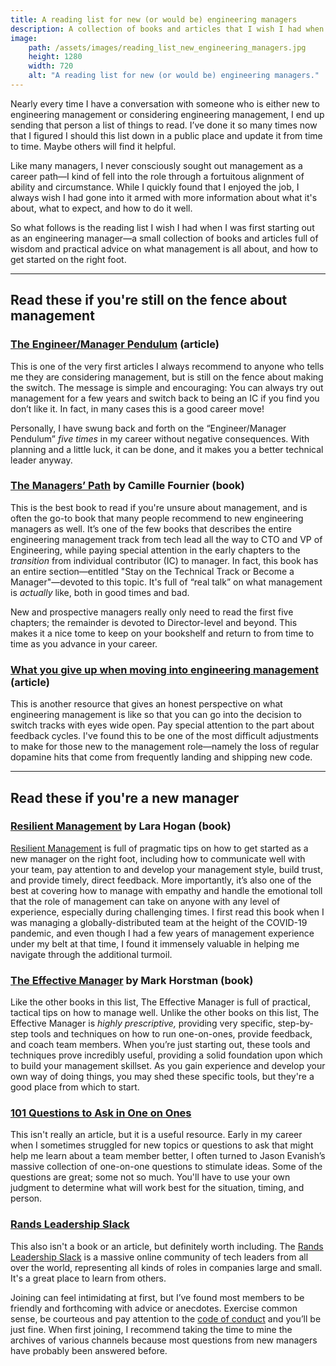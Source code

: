 ```yaml
---
title: A reading list for new (or would be) engineering managers
description: A collection of books and articles that I wish I had when I was first starting out on the management path.
image:
    path: /assets/images/reading_list_new_engineering_managers.jpg
    height: 1280
    width: 720
    alt: "A reading list for new (or would be) engineering managers."
---
```


Nearly every time I have a conversation with someone who is either new to engineering management or considering engineering management, I end up sending that person a list of things to read. I’ve done it so many times now that I figured I should this list down in a public place and update it from time to time. Maybe others will find it helpful.

Like many managers, I never consciously sought out management as a career path—I kind of fell into the role through a fortuitous alignment of ability and circumstance. While I quickly found that I enjoyed the job, I always wish I had gone into it armed with more information about what it's about, what to expect, and how to do it well.

So what follows is the reading list I wish I had when I was first starting out as an engineering manager—a small collection of books and articles full of wisdom and practical advice on what management is all about, and how to get started on the right foot.

---

## Read these if you're still on the fence about management

### [The Engineer/Manager Pendulum](https://charity.wtf/2017/05/11/the-engineer-manager-pendulum/) (article)

This is one of the very first articles I always recommend to anyone who tells me they are considering management, but is still on the fence about making the switch. The message is simple and encouraging: You can always try out management for a few years and switch back to being an IC if you find you don’t like it. In fact, in many cases this is a good career move! 

Personally, I have swung back and forth on the “Engineer/Manager Pendulum” _five times_ in my career without negative consequences. With planning and a little luck, it can be done, and it makes you a better technical leader anyway.

### [The Managers’ Path](https://bookshop.org/p/books/the-manager-s-path-a-guide-for-tech-leaders-navigating-growth-and-change-camille-fournier/16637911) by Camille Fournier (book)

This is the best book to read if you're unsure about management, and is often the go-to book that many people recommend to new engineering managers as well. It’s one of the few books that describes the entire engineering management track from tech lead all the way to CTO and VP of Engineering, while paying special attention in the early chapters to the *transition* from individual contributor (IC) to manager. In fact, this book has an entire section—entitled "Stay on the Technical Track or Become a Manager"—devoted to this topic. It's full of “real talk” on what management is *actually* like, both in good times and bad. 

New and prospective managers really only need to read the first five chapters; the remainder is devoted to Director-level and beyond. This makes it a nice tome to keep on your bookshelf and return to from time to time as you advance in your career.

### [What you give up when moving into engineering management](https://stackoverflow.blog/2022/02/23/what-you-give-up-when-moving-into-engineering-management/) (article)

This is another resource that gives an honest perspective on what engineering management is like so that you can go into the decision to switch tracks with eyes wide open. Pay special attention to the part about feedback cycles. I've found this to be one of the most difficult adjustments to make for those new to the management role—namely the loss of regular dopamine hits that come from frequently landing and shipping new code.

---

## Read these if you're a new manager

### [Resilient Management](https://bookshop.org/p/books/resilient-management-lara-hogan/20097131) by Lara Hogan (book)

[Resilient Management](https://bookshop.org/p/books/resilient-management-lara-hogan/20097131) is full of pragmatic tips on how to get started as a new manager on the right foot, including how to communicate well with your team, pay attention to and develop your management style, build trust, and provide timely, direct feedback. More importantly, it’s also one of the best at covering how to manage with empathy and handle the emotional toll that the role of management can take on anyone with any level of experience, especially during challenging times. I first read this book when I was managing a globally-distributed team at the height of the COVID-19 pandemic, and even though I had a few years of management experience under my belt at that time, I found it immensely valuable in helping me navigate through the additional turmoil.

### [The Effective Manager](https://www.manager-tools.com/products/effective-manager-book-second-edition) by Mark Horstman (book)

Like the other books in this list, The Effective Manager is full of practical, tactical tips on how to manage well. Unlike the other books on this list, The Effective Manager is *highly prescriptive,* providing very specific, step-by-step tools and techniques on how to run one-on-ones, provide feedback, and coach team members. When you’re just starting out, these tools and techniques prove incredibly useful, providing a solid foundation upon which to build your management skillset. As you gain experience and develop your own way of doing things, you may shed these specific tools, but they're a good place from which to start.

### [101 Questions to Ask in One on Ones](https://jasonevanish.com/2014/05/29/101-questions-to-ask-in-1-on-1s/)

This isn't really an article, but it is a useful resource. Early in my career when I sometimes struggled for new topics or questions to ask that might help me learn about a team member better, I often turned to Jason Evanish’s massive collection of one-on-one questions to stimulate ideas. Some of the questions are great; some not so much. You'll have to use your own judgment to determine what will work best for the situation, timing, and person.

### [Rands Leadership Slack](https://randsinrepose.com/welcome-to-rands-leadership-slack/)

This also isn't a book or an article, but definitely worth including. The [Rands Leadership Slack](https://randsinrepose.com/welcome-to-rands-leadership-slack/) is a massive online community of tech leaders from all over the world, representing all kinds of roles in companies large and small. It's a great place to learn from others. 

Joining can feel intimidating at first, but I’ve found most members to be friendly and forthcoming with advice or anecdotes. Exercise common sense, be courteous and pay attention to the [code of conduct](https://github.com/randsleadershipslack/documents-and-resources/blob/master/code-of-conduct.md) and you’ll be just fine. When first joining, I recommend taking the time to mine the archives of various channels because most questions from new managers have probably been answered before. 